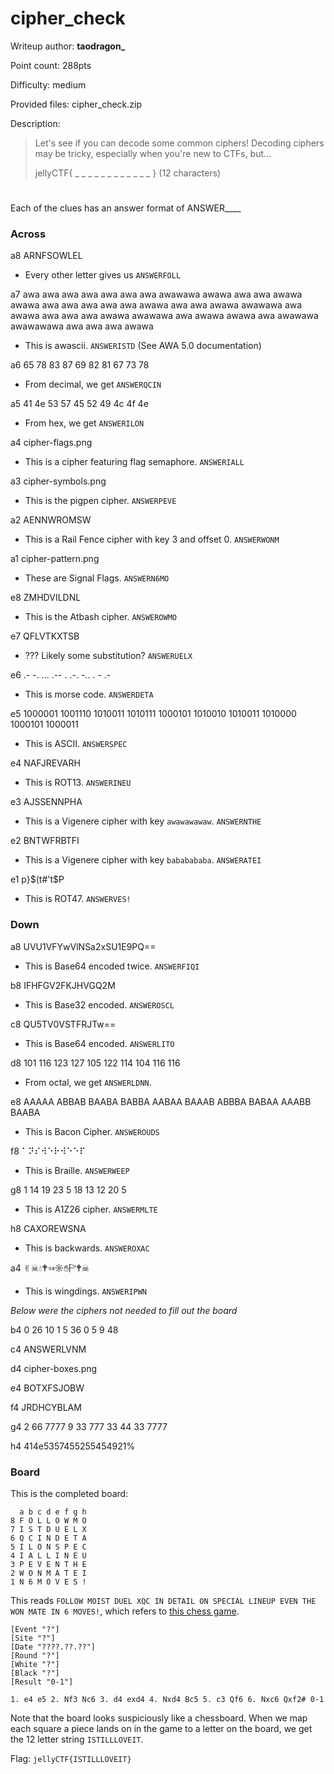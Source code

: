 # cipher_check
Writeup author: **taodragon_**

Point count: 288pts

Difficulty: medium

Provided files: cipher_check.zip

Description: 
> Let's see if you can decode some common ciphers! Decoding ciphers may be tricky, especially when you're new to CTFs, but...
>
> jellyCTF{ _ _ _ _ _ _ _ _ _ _ _ _ } (12 characters)
#

Each of the clues has an answer format of ANSWER____

### Across
a8  ARNFSOWLEL
- Every other letter gives us `ANSWERFOLL`

a7	awa awa awa awa awa awa awa awawawa awawa awa awa awawa awawa awa awa awa awa awa awawa awa awa awawa awawawa awa awawa awa awa awa awawa awawawa awa awawa awawa awa awawawa awawawawa awa awa awa awawa
- This is awascii. `ANSWERISTD` (See AWA 5.0 documentation)

a6	65 78 83 87 69 82 81 67 73 78
- From decimal, we get `ANSWERQCIN`

a5	41 4e 53 57 45 52 49 4c 4f 4e
- From hex, we get `ANSWERILON`

a4	cipher-flags.png
- This is a cipher featuring flag semaphore. `ANSWERIALL`

a3	cipher-symbols.png
- This is the pigpen cipher. `ANSWERPEVE`

a2	AENNWROMSW
- This is a Rail Fence cipher with key 3 and offset 0. `ANSWERWONM`

a1	cipher-pattern.png
- These are Signal Flags. `ANSWERN6MO`

e8	ZMHDVILDNL
- This is the Atbash cipher. `ANSWEROWMO`

e7	QFLVTKXTSB
- ??? Likely some substitution? `ANSWERUELX`

e6	.- -. ... .-- . .-. -.. . - .-
- This is morse code. `ANSWERDETA`

e5	1000001 1001110 1010011 1010111 1000101 1010010 1010011 1010000 1000101 1000011
- This is ASCII. `ANSWERSPEC`

e4	NAFJREVARH
- This is ROT13. `ANSWERINEU`

e3	AJSSENNPHA
- This is a Vigenere cipher with key `awawawawaw`. `ANSWERNTHE`

e2	BNTWFRBTFI
- This is a Vigenere cipher with key `bababababa`. `ANSWERATEI`

e1	p}$(t#'t$P
- This is ROT47. `ANSWERVES!`

### Down
a8	UVU1VFYwVlNSa2xSU1E9PQ==
- This is Base64 encoded twice. `ANSWERFIQI`

b8	IFHFGV2FKJHVGQ2M
- This is Base32 encoded. `ANSWEROSCL`

c8	QU5TV0VSTFRJTw==
- This is Base64 encoded. `ANSWERLITO`

d8	101 116 123 127 105 122 114 104 116 116
- From octal, we get `ANSWERLDNN`.

e8	AAAAA ABBAB BAABA BABBA AABAA BAAAB ABBBA BABAA AAABB BAABA
- This is Bacon Cipher. `ANSWEROUDS`

f8	⠁⠝⠎⠺⠑⠗⠺⠑⠑⠏
- This is Braille. `ANSWERWEEP`

g8	1 14 19 23 5 18 13 12 20 5
- This is A1Z26 cipher. `ANSWERMLTE`

h8	CAXOREWSNA
- This is backwards. `ANSWEROXAC`

a4	✌︎☠︎💧︎🕈︎☜︎☼︎✋︎🏱︎🕈︎☠︎
- This is wingdings. `ANSWERIPWN`

*Below were the ciphers not needed to fill out the board*

b4	0 26 10 1 5 36 0 5 9 48

c4	&#65;&#78;&#83;&#87;&#69;&#82;&#76;&#86;&#78;&#77;

d4	cipher-boxes.png

e4	BOTXFSJOBW

f4	JRDHCYBLAM

g4	2 66 7777 9 33 777 33 44 33 7777

h4	414e5357455255454921%


### Board
This is the completed board:

```
  a b c d e f g h
8 F O L L O W M O
7 I S T D U E L X
6 Q C I N D E T A
5 I L O N S P E C
4 I A L L I N E U
3 P E V E N T H E
2 W O N M A T E I
1 N 6 M O V E S !
```

This reads `FOLLOW MOIST DUEL XQC IN DETAIL ON SPECIAL LINEUP EVEN THE WON MATE IN 6 MOVES!`, which refers to [this chess game](https://www.youtube.com/watch?v=e91M0XLX7Jw).
```
[Event "?"]
[Site "?"]
[Date "????.??.??"]
[Round "?"]
[White "?"]
[Black "?"]
[Result "0-1"]

1. e4 e5 2. Nf3 Nc6 3. d4 exd4 4. Nxd4 Bc5 5. c3 Qf6 6. Nxc6 Qxf2# 0-1
```

Note that the board looks suspiciously like a chessboard.
When we map each square a piece lands on in the game to a letter on the board, we get the 12 letter string `ISTILLLOVEIT`.

Flag: `jellyCTF{ISTILLLOVEIT}`
